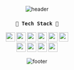 <!--
### Hi there 👋

**betterthani/betterthani** is a ✨ _special_ ✨ repository because its `README.md` (this file) appears on your GitHub profile.

Here are some ideas to get you started:

- 🔭 I’m currently working on ...
- 🌱 I’m currently learning ...
- 👯 I’m looking to collaborate on ...
- 🤔 I’m looking for help with ...
- 💬 Ask me about ...
- 📫 How to reach me: ...
- 😄 Pronouns: ...
- ⚡ Fun fact: ...
-->

<div align="center">
  
![header](https://capsule-render.vercel.app/api?type=waving&color=auto&height=250&section=header&text=Back-end%20Development%20Instructor&fontSize=40&desc=Welcome!&descAlignY=75&descAlign=60) 


### `💙 Tech Stack 💙`
<img src="https://img.shields.io/badge/Java-89A426?style=for-the-badge&logo=java&logoColor=white" height="25" /> 
<img src="https://img.shields.io/badge/JavaScript-F7DF1E?style=for-the-badge&logo=javascript&logoColor=F7DF1E" height="25" /> 
<img src="https://img.shields.io/badge/HTML5-0A6A05?style=for-the-badge&logo=html5&logoColor=white" height="25" />
<img src="https://img.shields.io/badge/CSS-BB9F00?&style=for-the-badge&logo=css3&logoColor=white" height="25" />
<img src="https://img.shields.io/badge/Bootstrap-FA6C0E?style=for-the-badge&logo=bootstrap&logoColor=white" height="25" />
<img src="https://img.shields.io/badge/jQuery-D17001?style=for-the-badge&logo=jquery&logoColor=white" height="25" />  
<br>
<img src="https://img.shields.io/badge/Spring_Boot-F9FCF3?style=for-the-badge&logo=spring-boot" height="25" />
<img src="https://img.shields.io/badge/MySQL-7DA205?style=for-the-badge&logo=mysql&logoColor=white" height="25" />
<img src="https://img.shields.io/badge/Git-D6A801?style=for-the-badge&logo=git&logoColor=white" height="25" />
<img src="https://img.shields.io/badge/Amazon_EC2-FF9900?style=for-the-badge&logo=amazonec2&logoColor=white" height="25" />
<br>

![footer](https://capsule-render.vercel.app/api?type=rect&color=auto&height=300&section=footer)
</div>
